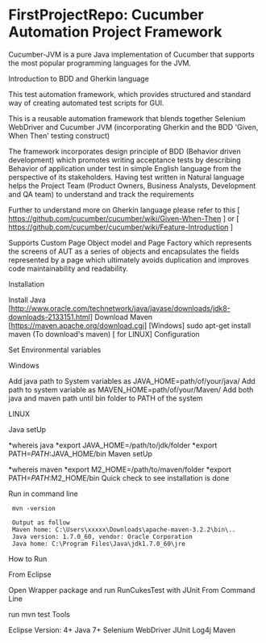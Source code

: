 # FirstProjectRepo: Cucumber Automation Project Framework

Cucumber-JVM is a pure Java implementation of Cucumber that supports the most popular programming languages for the JVM.

Introduction to BDD and Gherkin language

This test automation framework, which provides structured and standard way of creating automated test scripts for GUI.

This is a reusable automation framework that blends together Selenium WebDriver and Cucumber JVM (incorporating Gherkin and the BDD 'Given, When Then' testing construct)

The framework incorporates design principle of BDD (Behavior driven development) which promotes writing acceptance tests by describing Behavior of application under test in simple English language from the perspective of its stakeholders. Having test written in Natural language helps the Project Team (Product Owners, Business Analysts, Development and QA team) to understand and track the requirements

Further to understand more on Gherkin language please refer to this [ https://github.com/cucumber/cucumber/wiki/Given-When-Then ] or [ https://github.com/cucumber/cucumber/wiki/Feature-Introduction ]

Supports Custom Page Object model and Page Factory which represents the screens of AUT as a series of objects and encapsulates the fields represented by a page which ultimately avoids duplication and improves code maintainability and readability.

Installation

Install Java [http://www.oracle.com/technetwork/java/javase/downloads/jdk8-downloads-2133151.html]
Download Maven [https://maven.apache.org/download.cgi] [Windows]
sudo apt-get install maven (To download's maven) [ for LINUX]
Configuration

Set Environmental variables

Windows

Add java path to System variables as JAVA_HOME=path/of/your/java/
Add path to system variable as MAVEN_HOME=path/of/your/Maven/
Add both java and maven path until bin folder to PATH of the system

LINUX

Java setUp

*whereis java 
*export JAVA_HOME=/path/to/jdk/folder
*export PATH=$PATH:$JAVA_HOME/bin
Maven setUp

*whereis maven 
*export M2_HOME=/path/to/maven/folder
*export PATH=$PATH:$M2_HOME/bin
Quick check to see installation is done

Run in command line

     mvn -version 

     Output as follow 
     Maven home: C:\Users\xxxxx\Downloads\apache-maven-3.2.2\bin\..
     Java version: 1.7.0_60, vendor: Oracle Corporation
     Java home: C:\Program Files\Java\jdk1.7.0_60\jre
How to Run

From Eclipse

Open Wrapper package and run RunCukesTest with JUnit
From Command Line

run mvn test
Tools

Eclipse Version: 4+
Java 7+
Selenium WebDriver
JUnit
Log4j
Maven
